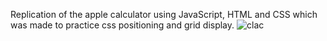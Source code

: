 Replication of the apple calculator using JavaScript, HTML and CSS which was made to practice css positioning and grid display.
![clac](https://user-images.githubusercontent.com/101601240/173663264-f61256f1-e909-4f8a-bb42-aaacb5eb1114.png)
